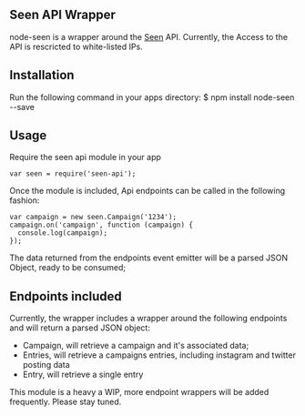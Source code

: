 ## Seen API Wrapper

node-seen is a wrapper around the [Seen](http://seenmoment.com) API. Currently, the Access to the API is rescricted to white-listed IPs.


## Installation
Run the following command in your apps directory:
    $ npm install node-seen --save

## Usage
Require the seen api module in your app

    var seen = require('seen-api');
    
Once the module is included, Api endpoints can be called in the following fashion:

    var campaign = new seen.Campaign('1234');
    campaign.on('campaign', function (campaign) {
      console.log(campaign);
    });

The data returned from the endpoints event emitter will be a parsed JSON Object, ready to be consumed;

## Endpoints included
Currently, the wrapper includes a wrapper around the following endpoints and will return a parsed JSON object:
- Campaign, will retrieve a campaign and it's associated data;
- Entries, will retrieve a campaigns entries, including instagram and twitter posting data
- Entry, will retrieve a single entry

This module is a heavy a WIP, more endpoint wrappers will be added frequently. Please stay tuned.



